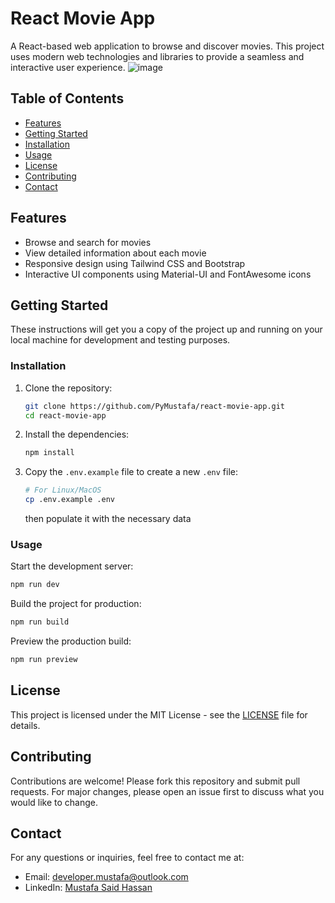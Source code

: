 # React Movie App

A React-based web application to browse and discover movies. This project uses modern web technologies and libraries to provide a seamless and interactive user experience.
![image](https://github.com/user-attachments/assets/08a7f9d9-47e5-4142-a417-bb49750272e8)

## Table of Contents
- [Features](#features)
- [Getting Started](#getting-started)
- [Installation](#installation)
- [Usage](#usage)
- [License](#license)
- [Contributing](#contributing)
- [Contact](#contact)


## Features
- Browse and search for movies
- View detailed information about each movie
- Responsive design using Tailwind CSS and Bootstrap
- Interactive UI components using Material-UI and FontAwesome icons

## Getting Started

These instructions will get you a copy of the project up and running on your local machine for development and testing purposes.

### Installation

1. Clone the repository:
   ```sh
   git clone https://github.com/PyMustafa/react-movie-app.git
   cd react-movie-app
   ```

2. Install the dependencies:
   ```sh
   npm install
   ```
3. Copy the `.env.example` file to create a new `.env` file:

   ```sh
   # For Linux/MacOS
   cp .env.example .env
   ```
   then populate it with the necessary data

### Usage

Start the development server:
```sh
npm run dev
```

Build the project for production:
```sh
npm run build
```

Preview the production build:
```sh
npm run preview
```

## License

This project is licensed under the MIT License - see the [LICENSE](LICENSE) file for details.


## Contributing

Contributions are welcome! Please fork this repository and submit pull requests. For major changes, please open an issue first to discuss what you would like to change.


## Contact

For any questions or inquiries, feel free to contact me at:
- Email: [developer.mustafa@outlook.com](developer.mustafa@outlook.com)
- LinkedIn: [Mustafa Said Hassan](https://www.linkedin.com/in/mustafaahassan/)

